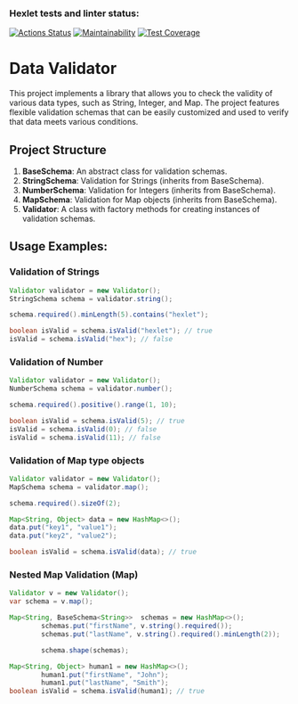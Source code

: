 ### Hexlet tests and linter status:
[![Actions Status](https://github.com/CicadaN/java-project-78/actions/workflows/hexlet-check.yml/badge.svg)](https://github.com/CicadaN/java-project-78/actions)
[![Maintainability](https://api.codeclimate.com/v1/badges/f6e9d2044042ec26f306/maintainability)](https://codeclimate.com/github/CicadaN/java-project-78/maintainability)
[![Test Coverage](https://api.codeclimate.com/v1/badges/f6e9d2044042ec26f306/test_coverage)](https://codeclimate.com/github/CicadaN/java-project-78/test_coverage)

# Data Validator

This project implements a library that allows you to check the validity of various data types, such as String, Integer, and Map. The project features flexible validation schemas that can be easily customized and used to verify that data meets various conditions.

## Project Structure

1. **BaseSchema**: An abstract class for validation schemas.
2. **StringSchema**: Validation for Strings (inherits from BaseSchema<String>).
3. **NumberSchema**: Validation for Integers (inherits from BaseSchema<Integer>).
4. **MapSchema**: Validation for Map objects (inherits from BaseSchema<Map>).
5. **Validator**: A class with factory methods for creating instances of validation schemas.

## Usage Examples:

### Validation of Strings
```java
Validator validator = new Validator();
StringSchema schema = validator.string();

schema.required().minLength(5).contains("hexlet");

boolean isValid = schema.isValid("hexlet"); // true
isValid = schema.isValid("hex"); // false
```
### Validation of Number
```java
Validator validator = new Validator();
NumberSchema schema = validator.number();

schema.required().positive().range(1, 10);

boolean isValid = schema.isValid(5); // true
isValid = schema.isValid(0); // false
isValid = schema.isValid(11); // false
```
### Validation of Map type objects
```java
Validator validator = new Validator();
MapSchema schema = validator.map();

schema.required().sizeOf(2);

Map<String, Object> data = new HashMap<>();
data.put("key1", "value1");
data.put("key2", "value2");

boolean isValid = schema.isValid(data); // true
```
### Nested Map Validation (Map)
```java
Validator v = new Validator();
var schema = v.map();

Map<String, BaseSchema<String>>  schemas = new HashMap<>();
        schemas.put("firstName", v.string().required());
        schemas.put("lastName", v.string().required().minLength(2));

        schema.shape(schemas);

Map<String, Object> human1 = new HashMap<>();
        human1.put("firstName", "John");
        human1.put("lastName", "Smith");
boolean isValid = schema.isValid(human1); // true
```


